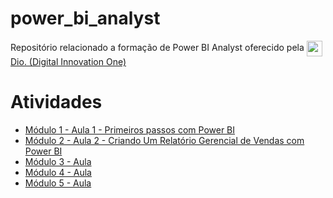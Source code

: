 # power_bi_analyst

Repositório relacionado a formação de Power BI Analyst oferecido pela <img align="center" width="25px" src="https://hermes.digitalinnovation.one/assets/diome/logo-minimized.png"></a> [Dio. (Digital Innovation One)](https://web.dio.me/)

# Atividades
- [Módulo 1 - Aula 1 - Primeiros passos com Power BI](https://github.com/Edgard-Lopes/power_bi_analyst/tree/main/M%C3%B3dulo%201/Primeiros%20passos%20com%20Power%20BI)
- [Módulo 2 - Aula 2 - Criando Um Relatório Gerencial de Vendas com Power BI](https://github.com/Edgard-Lopes/power_bi_analyst/tree/main/M%C3%B3dulo%202/Desafio%20de%20Projeto)
- [Módulo 3 - Aula ]()
- [Módulo 4 - Aula ]()
- [Módulo 5 - Aula ]()
